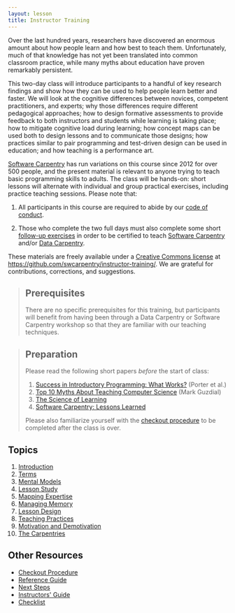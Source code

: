 ```yaml
---
layout: lesson
title: Instructor Training
---
```

Over the last hundred years,
researchers have discovered an enormous amount about how people learn
and how best to teach them.
Unfortunately,
much of that knowledge has not yet been translated into common classroom practice,
while many myths about education have proven remarkably persistent.

This two-day class will introduce participants to a handful of key research findings
and show how they can be used to help people learn better and faster.
We will look at
the cognitive differences between novices, competent practitioners, and experts;
why those differences require different pedagogical approaches;
how to design formative assessments to provide feedback to both instructors and students while learning is taking place;
how to mitigate cognitive load during learning;
how concept maps can be used both to design lessons and to communicate those designs;
how practices similar to pair programming and test-driven design can be used in education;
and how teaching is a performance art.

[Software Carpentry][swc-website] has run variations on this course since 2012 for over 500 people,
and the present material is relevant to anyone trying to teach basic programming skills to adults.
The class will be hands-on:
short lessons will alternate with individual and group practical exercises,
including practice teaching sessions.
Please note that:

1.  All participants in this course are required to abide by
    our [code of conduct][code-of-conduct].

2.  Those who complete the two full days must also complete some short
    [follow-up exercises](checkout.html)
    in order to be certified to teach [Software Carpentry][swc-website] and/or [Data Carpentry][dc-website].

These materials are freely available under a [Creative Commons license][license]
at <https://github.com/swcarpentry/instructor-training/>.
We are grateful for contributions, corrections, and suggestions.

> ## Prerequisites
>
> There are no specific prerequisites for this training,
> but participants will benefit from having been through
> a Data Carpentry or Software Carpentry workshop
> so that they are familiar with our teaching techniques.

> ## Preparation
>
> Please read the following short papers *before* the start of class:
>
> 1. [Success in Introductory Programming: What Works?][porter-what-works] (Porter et al.)
> 2. [Top 10 Myths About Teaching Computer Science][guzdial-10-myths] (Mark Guzdial)
> 3. [The Science of Learning][science-of-learning]
> 4. [Software Carpentry: Lessons Learned][swc-lessons-learned]
>
> Please also familiarize yourself with the [checkout procedure](checkout.html)
> to be completed after the class is over.

## Topics

1.  [Introduction](01-introduction.html)
2.  [Terms](02-terms.html)
3.  [Mental Models](03-models.html)
4.  [Lesson Study](04-study.html)
5.  [Mapping Expertise](05-expertise.html)
6.  [Managing Memory](06-memory.html)
7.  [Lesson Design](07-design.html)
8.  [Teaching Practices](08-practices.html)
9.  [Motivation and Demotivation](09-motivation.html)
10. [The Carpentries](10-carpentries.html)

## Other Resources

*   [Checkout Procedure](checkout.html)
*   [Reference Guide](reference.html)
*   [Next Steps](discussion.html)
*   [Instructors' Guide](instructors.html)
*   [Checklist](checklist.html)

[code-of-conduct]: http://software-carpentry.org/conduct/
[dc-website]: http://datacarpentry.org
[guzdial-10-myths]: papers/guzdial-10-myths-2015.pdf
[instructor-training]: https://swcarpentry.github.io/instructor-training/
[license]: LICENSE.html
[porter-what-works]: papers/porter-what-works-2013.pdf
[science-of-learning]: papers/science-of-learning-2015.pdf
[swc-lessons-learned]: http://f1000research.com/articles/3-62/v2
[swc-website]: http://software-carpentry.org
